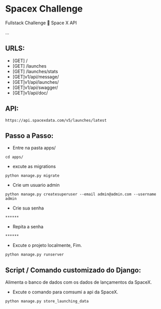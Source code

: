 <h1>Spacex Challenge</h1>
<p>Fullstack Challenge 🏅 Space X API</p>
<p>...</p>

## URLS:
- [GET] /
- [GET] /launches
- [GET] /launches/stats
- [GET]v1/api/message/
- [GET]v1/api/launches/
- [GET]v1/api/swagger/
- [GET]v1/api/doc/



## API:
```
https://api.spacexdata.com/v5/launches/latest
```

## Passo a Passo:

- Entre na pasta apps/
```
cd apps/
```

- excute as migrations
```
python manage.py migrate
```

- Crie um usuario admin
```
python manage.py createsuperuser --email admin@admin.com --username admin
```

- Crie sua senha
```
******
```

- Repita a senha
```
******
```

- Excute o projeto localmente, Fim.
```
python manage.py runserver
```

## Script / Comando customizado do Django:
Alimenta o banco de dados com os dados de lançamentos da SpaceX.

- Excute o comando para comsumi a api da SpaceX.
```
python manage.py store_launching_data
```
